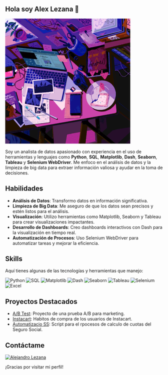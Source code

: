 ## Hola soy Alex Lezana 👋

![GIF Rotado](https://github.com/alezana85/alezana85/blob/main/ezgif.com-rotate.gif)

Soy un analista de datos apasionado con experiencia en el uso de herramientas y lenguajes como **Python**, **SQL**, **Matplotlib**, **Dash**, **Seaborn**, **Tableau** y **Selenium WebDriver**. Me enfoco en el análisis de datos y la limpieza de big data para extraer información valiosa y ayudar en la toma de decisiones.

## Habilidades

- **Análisis de Datos**: Transformo datos en información significativa.
- **Limpieza de Big Data**: Me aseguro de que los datos sean precisos y estén listos para el análisis.
- **Visualización**: Utilizo herramientas como Matplotlib, Seaborn y Tableau para crear visualizaciones impactantes.
- **Desarrollo de Dashboards**: Creo dashboards interactivos con Dash para la visualización en tiempo real.
- **Automatización de Procesos**: Uso Selenium WebDriver para automatizar tareas y mejorar la eficiencia.

## Skills

Aquí tienes algunas de las tecnologías y herramientas que manejo:

![Python](https://img.shields.io/badge/Python-3776AB?style=for-the-badge&logo=python&logoColor=white)
![SQL](https://img.shields.io/badge/SQL-4479A1?style=for-the-badge&logo=postgresql&logoColor=white)
![Matplotlib](https://img.shields.io/badge/Matplotlib-FFB700?style=for-the-badge&logo=matplotlib&logoColor=black)
![Dash](https://img.shields.io/badge/Dash-00BFFF?style=for-the-badge&logo=dash&logoColor=white)
![Seaborn](https://img.shields.io/badge/Seaborn-30B7F5?style=for-the-badge&logo=seaborn&logoColor=white)
![Tableau](https://img.shields.io/badge/Tableau-E97627?style=for-the-badge&logo=tableau&logoColor=white)
![Selenium](https://img.shields.io/badge/Selenium-43B02A?style=for-the-badge&logo=selenium&logoColor=white)
![Excel](https://img.shields.io/badge/Microsoft%20Excel-217346?style=for-the-badge&logo=microsoft-excel&logoColor=white)

## Proyectos Destacados

- [A/B Test](https://github.com/alezana85/AB_Test): Proyecto de una prueba A/B para marketing.
- [Instacart](https://github.com/alezana85/instacart): Habitos de compra de los usuarios de Instacart.
- [Automatizacio SS](https://github.com/alezana85/confronta_sua): Script para el rpocesos de calculo de cuotas del Seguro Social.

## Contáctame

[![Alejandro Lezana](https://img.shields.io/badge/Alejandro%20Lezana-0E76A8?style=for-the-badge&logo=linkedin&logoColor=white&labelColor=101010)](https://www.linkedin.com/in/alejandro-lezana-duran/)

¡Gracias por visitar mi perfil!
